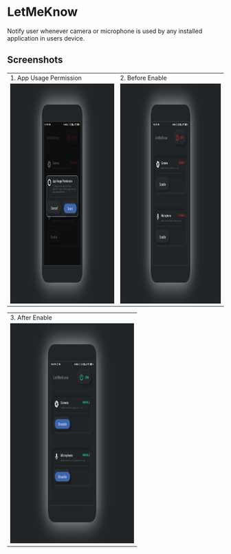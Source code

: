 # LetMeKnow
Notify user whenever camera or microphone is used by any installed application in users device.

## Screenshots

<table>
  <tr>
    <td>1. App Usage Permission</td>
    <td>2. Before Enable</td>
  </tr>
  <tr>
    <td><img src="https://github.com/romithgiri/LetMeKnow/blob/main/screenshots/1.png" width="300" height="512"/></td>
    <td><img src="https://github.com/romithgiri/LetMeKnow/blob/main/screenshots/2.png" width="300" height="512"/></td>
  </tr>
</table>

<table>
  <tr>
    <td>3. After Enable</td>
  </tr>
  <tr>
    <td><img src="https://github.com/romithgiri/LetMeKnow/blob/main/screenshots/3.png" width="288" height="512"/></td>
  </tr>
 </table>